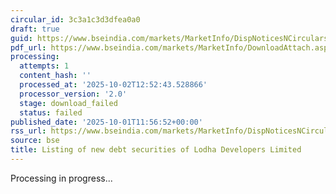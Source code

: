 ```yaml
---
circular_id: 3c3a1c3d3dfea0a0
draft: true
guid: https://www.bseindia.com/markets/MarketInfo/DispNoticesNCirculars.aspx?Noticeid={95B4C2B9-3E00-445D-A267-B3BAAA394821}&noticeno=20251001-33&dt=10/01/2025&icount=33&totcount=83&flag=0
pdf_url: https://www.bseindia.com/markets/MarketInfo/DownloadAttach.aspx?id=20251001-33&attachedId=
processing:
  attempts: 1
  content_hash: ''
  processed_at: '2025-10-02T12:52:43.528866'
  processor_version: '2.0'
  stage: download_failed
  status: failed
published_date: '2025-10-01T11:56:52+00:00'
rss_url: https://www.bseindia.com/markets/MarketInfo/DispNoticesNCirculars.aspx?Noticeid={95B4C2B9-3E00-445D-A267-B3BAAA394821}&noticeno=20251001-33&dt=10/01/2025&icount=33&totcount=83&flag=0
source: bse
title: Listing of new debt securities of Lodha Developers Limited
---
```


Processing in progress...